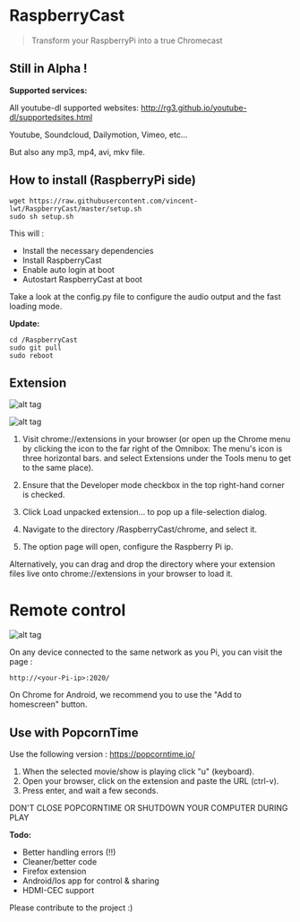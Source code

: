 # RaspberryCast
> Transform your RaspberryPi into a true Chromecast

## Still in Alpha !

**Supported services:**

All youtube-dl supported websites: 
http://rg3.github.io/youtube-dl/supportedsites.html

Youtube, Soundcloud, Dailymotion, Vimeo, etc...

But also any mp3, mp4, avi, mkv file.


## How to install (RaspberryPi side)

```
wget https://raw.githubusercontent.com/vincent-lwt/RaspberryCast/master/setup.sh
sudo sh setup.sh
```

This will :
- Install the necessary dependencies
- Install RaspberryCast
- Enable auto login at boot
- Autostart RaspberryCast at boot

Take a look at the config.py file to configure the audio output and the fast loading mode.

**Update:**

```
cd /RaspberryCast
sudo git pull
sudo reboot
```

## Extension

![alt tag](https://raw.githubusercontent.com/vincent-lwt/RaspberryCast/master/images/extension.png)

![alt tag](https://raw.githubusercontent.com/vincent-lwt/RaspberryCast/master/images/rightclick.png)

1. Visit chrome://extensions in your browser (or open up the Chrome menu by clicking the icon to the far right of the Omnibox:  The menu's icon is three horizontal bars. and select Extensions under the Tools menu to get to the same place).

2. Ensure that the Developer mode checkbox in the top right-hand corner is checked.

3. Click Load unpacked extension… to pop up a file-selection dialog.

4. Navigate to the directory /RaspberryCast/chrome, and select it.

5. The option page will open, configure the Raspberry Pi ip.

Alternatively, you can drag and drop the directory where your extension files live onto chrome://extensions in your browser to load it.

# Remote control

![alt tag](https://raw.githubusercontent.com/vincent-lwt/RaspberryCast/master/images/android.png)

On any device connected to the same network as you Pi, you can visit the page :
```
http://<your-Pi-ip>:2020/
```
On Chrome for Android, we recommend you to use the "Add to homescreen" button.

## Use with PopcornTime

Use the following version : https://popcorntime.io/

1. When the selected movie/show is playing click "u" (keyboard).
2. Open your browser, click on the extension and paste the URL (ctrl-v).
3. Press enter, and wait a few seconds.

DON'T CLOSE POPCORNTIME OR SHUTDOWN YOUR COMPUTER DURING PLAY

**Todo:**

- Better handling errors (!!)
- Cleaner/better code
- Firefox extension
- Android/Ios app for control & sharing
- HDMI-CEC support

Please contribute to the project :)

